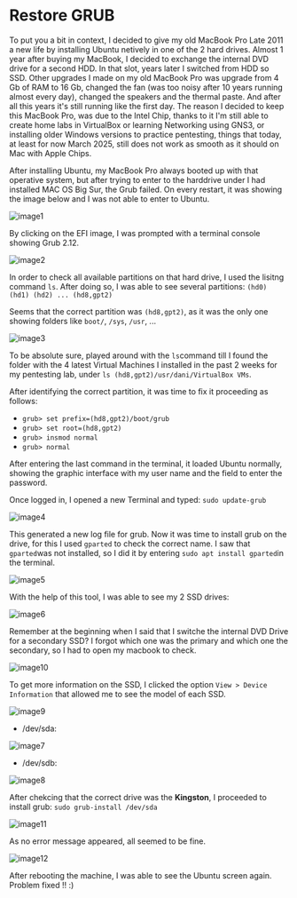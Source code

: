 # Restore GRUB

To put you a bit in context, I decided to give my old MacBook Pro Late 2011 a new life by installing Ubuntu netively in one of the 2 hard drives. Almost 1 year after buying my MacBook, I decided to exchange the internal DVD drive for a second HDD. In that slot, years later I switched from HDD so SSD.
Other upgrades I made on my old MacBook Pro was upgrade from 4 Gb of RAM to 16 Gb, changed the fan (was too noisy after 10 years running almost every day), changed the speakers and the thermal paste. And after all this years it's still running like the first day. The reason I decided to keep this MacBook Pro, was due to the Intel Chip, thanks to it I'm still able to create home labs in VirtualBox or learning Networking using GNS3, or installing older Windows versions to practice pentesting, things that today, at least for now March 2025, still does not work as smooth as it should on Mac with Apple Chips.

After installing Ubuntu, my MacBook Pro always booted up with that operative system, but after trying to enter to the harddrive under I had installed MAC OS Big Sur, the Grub failed.
On every restart, it was showing the image below and I was not able to enter to Ubuntu.

![image1](imgs/image1.png)

By clicking on the EFI image, I was prompted with a terminal console showing Grub 2.12.

![image2](imgs/image2.png)

In order to check all available partitions on that hard drive, I used the lisitng command ```ls```.
After doing so, I was able to see several partitions: ```(hd0) (hd1) (hd2) ... (hd8,gpt2)```

Seems that the correct partition was ```(hd8,gpt2)```, as it was the only one showing folders like ```boot/```, ```/sys```, ```/usr```, ...

![image3](imgs/image3.png)

To be absolute sure, played around with the ```ls```command till I found the folder with the 4 latest Virtual Machines I installed in the past 2 weeks for my pentesting lab, under ```ls (hd8,gpt2)/usr/dani/VirtualBox VMs```.

After identifying the correct partition, it was time to fix it proceeding as follows:

- ```grub> set prefix=(hd8,gpt2)/boot/grub```
- ```grub> set root=(hd8,gpt2)```
- ```grub> insmod normal```
- ```grub> normal```

After entering the last command in the terminal, it loaded Ubuntu normally, showing the graphic interface with my user name and the field to enter the password.

Once logged in, I opened a new Terminal and typed: ```sudo update-grub```

![image4](imgs/image4.png)

This generated a new log file for grub.
Now it was time to install grub on the drive, for this I used ```gparted``` to check the correct name. I saw that ```gparted```was not installed, so I did it by entering ```sudo apt install gparted```in the terminal.

![image5](imgs/image5.png)

With the help of this tool, I was able to see my 2 SSD drives: 

![image6](imgs/image6.png)

Remember at the beginning when I said that I switche the internal DVD Drive for a secondary SSD? I forgot which one was the primary and which one the secondary, so I had to open my macbook to check.

![image10](imgs/image10.png)

To get more information on the SSD, I clicked the option ```View > Device Information``` that allowed me to see the model of each SSD.

![image9](imgs/image9.png)

- /dev/sda:

![image7](imgs/image7.png)

- /dev/sdb:

![image8](imgs/image8.png)

After chekcing that the correct drive was the <b>Kingston</b>, I proceeded to install grub: ```sudo grub-install /dev/sda```

![image11](imgs/image11.png)

As no error message appeared, all seemed to be fine.

![image12](imgs/image12.png)

After rebooting the machine, I was able to see the Ubuntu screen again.
Problem fixed !! :)
